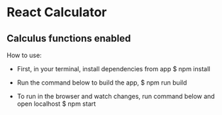 # React Calculator

## Calculus functions enabled

How to use:
* First, in your terminal, install dependencies from app
$ npm install

* Run the command below to build the app,
$ npm run build

* To run in the browser and watch changes, run command below and open localhost
$ npm start

